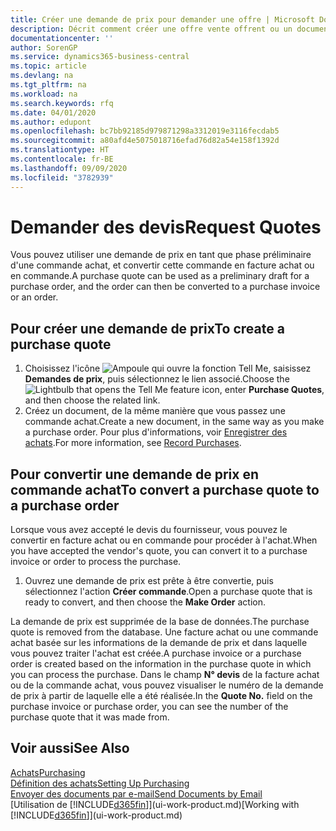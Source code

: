 ```yaml
---
title: Créer une demande de prix pour demander une offre | Microsoft Docs
description: Décrit comment créer une offre vente offrent ou un document de demande de proposition pour enregistrer votre offre à un client pour vendre des produits dans certaines conditions.
documentationcenter: ''
author: SorenGP
ms.service: dynamics365-business-central
ms.topic: article
ms.devlang: na
ms.tgt_pltfrm: na
ms.workload: na
ms.search.keywords: rfq
ms.date: 04/01/2020
ms.author: edupont
ms.openlocfilehash: bc7bb92185d979871298a3312019e3116fecdab5
ms.sourcegitcommit: a80afd4e5075018716efad76d82a54e158f1392d
ms.translationtype: HT
ms.contentlocale: fr-BE
ms.lasthandoff: 09/09/2020
ms.locfileid: "3782939"
---
```

# <a name="request-quotes"></a><span data-ttu-id="1f3e3-103">Demander des devis</span><span class="sxs-lookup"><span data-stu-id="1f3e3-103">Request Quotes</span></span>
<span data-ttu-id="1f3e3-104">Vous pouvez utiliser une demande de prix en tant que phase préliminaire d'une commande achat, et convertir cette commande en facture achat ou en commande.</span><span class="sxs-lookup"><span data-stu-id="1f3e3-104">A purchase quote can be used as a preliminary draft for a purchase order, and the order can then be converted to a purchase invoice or an order.</span></span>


## <a name="to-create-a-purchase-quote"></a><span data-ttu-id="1f3e3-105">Pour créer une demande de prix</span><span class="sxs-lookup"><span data-stu-id="1f3e3-105">To create a purchase quote</span></span>
1. <span data-ttu-id="1f3e3-106">Choisissez l'icône ![Ampoule qui ouvre la fonction Tell Me](media/ui-search/search_small.png "Dites-moi ce que vous voulez faire"), saisissez **Demandes de prix**, puis sélectionnez le lien associé.</span><span class="sxs-lookup"><span data-stu-id="1f3e3-106">Choose the ![Lightbulb that opens the Tell Me feature](media/ui-search/search_small.png "Tell me what you want to do") icon, enter **Purchase Quotes**, and then choose the related link.</span></span>
2. <span data-ttu-id="1f3e3-107">Créez un document, de la même manière que vous passez une commande achat.</span><span class="sxs-lookup"><span data-stu-id="1f3e3-107">Create a new document, in the same way as you make a purchase order.</span></span> <span data-ttu-id="1f3e3-108">Pour plus d'informations, voir [Enregistrer des achats](purchasing-how-record-purchases.md).</span><span class="sxs-lookup"><span data-stu-id="1f3e3-108">For more information, see [Record Purchases](purchasing-how-record-purchases.md).</span></span>

## <a name="to-convert-a-purchase-quote-to-a-purchase-order"></a><span data-ttu-id="1f3e3-109">Pour convertir une demande de prix en commande achat</span><span class="sxs-lookup"><span data-stu-id="1f3e3-109">To convert a purchase quote to a purchase order</span></span>
<span data-ttu-id="1f3e3-110">Lorsque vous avez accepté le devis du fournisseur, vous pouvez le convertir en facture achat ou en commande pour procéder à l'achat.</span><span class="sxs-lookup"><span data-stu-id="1f3e3-110">When you have accepted the vendor's quote, you can convert it to a purchase invoice or order to process the purchase.</span></span>

1. <span data-ttu-id="1f3e3-111">Ouvrez une demande de prix est prête à être convertie, puis sélectionnez l'action **Créer commande**.</span><span class="sxs-lookup"><span data-stu-id="1f3e3-111">Open a purchase quote that is ready to convert, and then choose the **Make Order** action.</span></span>

<span data-ttu-id="1f3e3-112">La demande de prix est supprimée de la base de données.</span><span class="sxs-lookup"><span data-stu-id="1f3e3-112">The purchase quote is removed from the database.</span></span> <span data-ttu-id="1f3e3-113">Une facture achat ou une commande achat basée sur les informations de la demande de prix et dans laquelle vous pouvez traiter l'achat est créée.</span><span class="sxs-lookup"><span data-stu-id="1f3e3-113">A purchase invoice or a purchase order is created based on the information in the purchase quote in which you can process the purchase.</span></span> <span data-ttu-id="1f3e3-114">Dans le champ **N° devis** de la facture achat ou de la commande achat, vous pouvez visualiser le numéro de la demande de prix à partir de laquelle elle a été réalisée.</span><span class="sxs-lookup"><span data-stu-id="1f3e3-114">In the **Quote No.** field on the purchase invoice or purchase order, you can see the number of the purchase quote that it was made from.</span></span>

## <a name="see-also"></a><span data-ttu-id="1f3e3-115">Voir aussi</span><span class="sxs-lookup"><span data-stu-id="1f3e3-115">See Also</span></span>
[<span data-ttu-id="1f3e3-116">Achats</span><span class="sxs-lookup"><span data-stu-id="1f3e3-116">Purchasing</span></span>](purchasing-manage-purchasing.md)  
[<span data-ttu-id="1f3e3-117">Définition des achats</span><span class="sxs-lookup"><span data-stu-id="1f3e3-117">Setting Up Purchasing</span></span>](purchasing-setup-purchasing.md)  
[<span data-ttu-id="1f3e3-118">Envoyer des documents par e-mail</span><span class="sxs-lookup"><span data-stu-id="1f3e3-118">Send Documents by Email</span></span>](ui-how-send-documents-email.md)  
<span data-ttu-id="1f3e3-119">[Utilisation de [!INCLUDE[d365fin](includes/d365fin_md.md)]](ui-work-product.md)</span><span class="sxs-lookup"><span data-stu-id="1f3e3-119">[Working with [!INCLUDE[d365fin](includes/d365fin_md.md)]](ui-work-product.md)</span></span>
